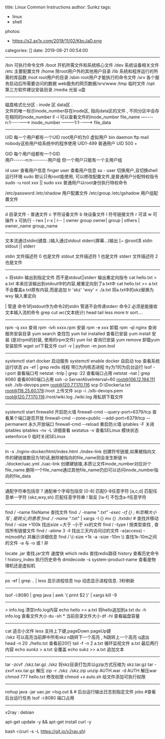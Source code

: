 title: Linux Common Instructions
author: Sunkz
tags:
  - linux
  - shell

photos:

  - https://s2.ax1x.com/2019/11/02/KbcJaD.png

categories: []
date: 2019-08-21 00:54:00

------

/bin  可执行命令文件
/boot 开机所需文件和系统核心文件
/dev 系统设备相关文件
/etc  主要配置文件
/home 除root用户外的其他用户目录
/lib 系统和程序运行的所需的库函数
/root root用户的目录
/sbin  root用户才能执行的命令文件
/srv 各个服务启动后所需要访问的数据 web服务的网页数据/srv/www
/tmp 临时文件
/opt 第三方软件建议安装目录
/media  光驱 u盘

------

磁盘格式化分区 : inode 区  data区  .  
文件的唯一标示inode_number存在inode区, 指向data区的文件 , 
不同分区中会存在相同的inode_number
ll -i 可以查看文件的inode_number
file_name —----n:1-------> inode_number ———1:1---—> file_data

------

UID 每一个用户都有一个UID 
root用户的为0
虚拟用户 bin daemon ftp mail nobody这些用户给系统中的程序使用  UID1-499
普通用户 UID 500 + 

GID 每个用户组都有一个GID  
用户------n:n--------用户组  但一个用户只能有一个主用户组

id user 查看用户信息 
finger user 查看用户信息
su - user 切换用户,且切换shell运行环境
sudo 默认只有root能使用, 可以修改配置文件,是普通用户分配特权指令
sudo -u root xxx  || sudo xxx  普通用户以root身份执行特权命令

/etc/password   /etc/shadow  用户配置文件
/etc/group   /etc/gshadow  用户组配置文件

------

d 目录文件 - 普通文件  c 字符设备文件 b 块设备文件 l 符号链接文件
r 可读  w 可操作  x 可执行
\-  rwx  |  r-x       |   r--       |           owner             group
owner|  group  | others |     owner_name   group_name

------

文本流通过stdin(键盘..)输入通过stdout stderr(屏幕...)输出
[~ @root]$  stdin
stdout  || stderr

stdin  文件描述符 0    也是文件
stdout 文件描述符 1  也是文件
stderr 文件描述符 2   也是文件

------

\> 将stdin 输出到指定文件 而不是stdout||stderr   输出重定向指令
cat hello.txt > a.txt 本来应该输出到stdout中的内容,被重定向到了a.txt中
cat hello.txt >> a.txt  不会覆盖a.txt原有内容,而是追加
tr 'skz' 'wxy' <  ./a.txt 将a.txt中的skz替换为wxy   输入重定向

| 管道 命令1的stdout作为命令2的stdin    管道不会传递stderr
命令2 必须是能接收文本输入流的命令  grep cut wc(文本统计) head tail  less more tr sort….

------

rpm -q xxx  查询
rpm -ivh xxxx.rpm  安装
rpm -e xxx  卸载
rpm -ql nginx 查询服务安装目录
yum search 查找包
yum list installed 查看已安装
yum install 安装   (是对rpm的封装, 使用的rpm文件)
yum list 查询已安装
yum remove 卸载yum安装软件 
wget url下载文件
curl -v | python -m json.tool

------

systemctl start docker 启动服务
systemctl enable docker 自启动
top 查看系统运行状态
ps -ef | grep redis 线程  带[]为内核态进程 tty为?的为后台运行
lsof -i:port 查看端口号
netstat -tnlp | grep :22 查看端口占用
netstat -nat | grep 8080  查看8080端口占用
ssh -o ServerAliveInterval=60 root@106.12.194.111
ssh  ./slb-devops.pem root@120.77.170.116
scp D:\\Docker\a.txt root@118.25.60.179:/root 上传文件
scp  -i  ./slb-devops.pem root@120.77.170.116:/root/wiki.log  ./wiki.log 用私钥下载文件

------

systemctl start firewalld 开启防火墙
firewall-cmd --query-port=6379/tcp  查看某个端口是否开放
firewall-cmd --zone=public --add-port=6379/tcp --permanent  永久开放端口 
firewall-cmd --reload  重启防火墙
iptables -F 关闭iptables
iptables -nv -L 详细查看
sestatus -v 查看SELinux 模块状态
setenforce 0 临时关闭SELinux

------

ln -s ./nginx-docker/html/index.html  ./index-link 创建符号链接,如果被指向文件的硬链接数目为1的话,删除被指向的file_name则会发生断链
ln ./docker/uac.yml ./uac-link   创建硬链接,本质让文件inode_number对应对个file_name.删除一个file_name通过其他file_name仍旧可以访问inode_number指向的file_data

------

通配字符串包括空
?  通配单个字母包括空
[0-8] 匹配0-8任意字符
[a,c,d] 匹配任意单一字符
{skz,wxy,sh} 匹配任意字符串
! 取反
[!a-f] 不包含a-f任意字符

------

find / -name fileName 查找文件
find ./ -iname "*.txt" -exec -rf {} \;  #i忽略大小写 \; 是转义;的意思
find ./ -name "*.txt" | xargs -I {} mv {} ./txtdir/ # 查找并移动
find / -size  +100k  找出size +大于 -小于  xx的文件
find / -type l 按类型查找 , 查找所有链接文件
find / -atime 3 -ll 找出三天内访问过的文件  -a(access) -m(modify)  并展示详细信息
find / \\(-size +1k -a -size -10m \\) 查找1k-10m之间的文件 -a 与  -o 或 ! 非

locate .jar  查找.jar文件 速度快 
which redis  查找redis路径
history 查看历史命令
! history_index  执行历史命令
dmidecode -s system-product-name  查看是物理机还是虚拟机

------

ps -ef | grep .. | less  显示进程信息
top 动态显示进程信息. 3秒刷新 

------

lsof -i:8080 | grep java | awk '{ print $2 }' | xargs kill -9 

------

\> info.log 清空info.log内容
echo hello >> a.txt 将hello追加到a.txt
du -h info.log 查看文件大小
du -sh * 当前目录文件大小
df -hl 查看磁盘容量

------

cat 适合小文件
less 支持上下键,pageDown pageUp键  
       :/skz 可以高亮当前屏中所有skz     n跳转下一个高亮 , N跳转上一个高亮  q退出
head -n 20  ./hello.txt  查看前20行
tail -f -n 2  a.txt  循环监视文件 a.txt 最后两行内容
echo sunkz > a.txt 全覆盖
echo sukz >> a.txt 追加文本

------

tar -zcvf ./skz.tar.gz ./skz 将skz目录打包并以gzip方式压缩为 skz.tar.gz
tar -zxvf xxx.tar.gz 解压
zip -r ./skz ./skz.zip
unzip AUTH.war -d AUTH 解压war
chmod 777 hello.txt 修改权限 
chmod +x auto.sh 给文件添加可执行权限

------

nohup java -jar uac.jar >log.out &  # 后台运行输出日志到指定文件
jobs #查看后台运行任务
lsof -i:8080 端口占用

-------

v2ray : debian

apt-get update -y && apt-get install curl -y

bash <(curl -s -L https://git.io/v2ray.sh)